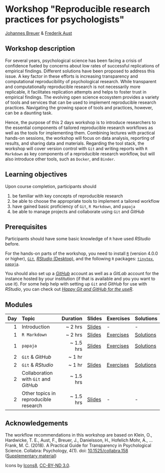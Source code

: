 # Workshop "Reproducible research practices for psychologists"

[Johannes Breuer](https://www.johannesbreuer.com/) & [Frederik Aust](http://frederikaust.com/)

## Workshop description

For several years, psychological science has been facing a crisis of confidence fueled by concerns about low rates of successful replications of empirical findings.
Different solutions have been proposed to address this issue.
A key factor in these efforts is increasing transparency and computational reproducibility of psychological research.
While transparent and computationally reproducible research is not necessarily more replicable, it facilitates replication attempts and helps to foster trust in empirical findings.
The evolving open science ecosystem provides a variety of tools and services that can be used to implement reproducible research practices.
Navigating the growing space of tools and practices, however, can be a daunting task.

Hence, the purpose of this 2 days workshop is to introduce researchers to the essential components of tailored reproducible research workflows as well as the tools for implementing them.
Combining lectures with practical hands-on sessions, the workshop will focus on data analysis, reporting of results, and sharing data and materials.
Regarding the tool stack, the workshop will cover version control with `Git` and writing reports with `R Markdown` as key components of a reproducible research workflow, but will also introduce other tools, such as `Docker`, and `Binder`.


## Learning objectives

Upon course completion, participants should

1. be familiar with key concepts of reproducible research
2. be able to choose the appropriate tools to implement a tailored workflow
3. have gained basic proficiency of `Git`, `R Markdown`, and `papaja`
4. be able to manage projects and collaborate using `Git` and *GitHub*


## Prerequisites

Participants should have some basic knowledge of `R` have used *RStudio* before.

For the hands-on parts of the workshop, you need to install [`R`](https://www.r-project.org/) (version 4.0.0 or higher), [`Git`](https://git-scm.com/), [*RStudio* (Desktop)](https://www.rstudio.com/products/rstudio/download/), and the following `R` packages: [`tinytex`](https://yihui.org/tinytex/), [`papaja`](https://github.com/crsh/papaja). 

You should also set up a [*GitHub*](https://github.com/) account as well as a *GitLab* account for the instance hosted by your institution (if that is available and you you want to use it). For some help help with setting up `Git` and *GitHub* for use with *RStudio*, you can check out [*Happy Git and GitHub for the useR*](https://happygitwithr.com/).


## Modules

| Day | Topic | Duration | Slides | Exercises | Solutions |
| ---: | :---- | ------: | ------ | --------- | --------- |
| 1 | Introduction | ~ 2 hrs | [Slides](https://crsh.github.io/reproducible-research-practices-workshop/slides/1_introduction.html) | - | - |
| 1 | `R Markdown` | ~ 2 hrs | [Slides](https://crsh.github.io/reproducible-research-practices-workshop/slides/2_Intro_RMarkdown.html) | [Exercises](https://crsh.github.io/reproducible-research-practices-workshop/exercises/2_rmarkdown_question.html) | [Solutions](https://crsh.github.io/reproducible-research-practices-workshop/exercises/2_rmarkdown_solution.html) |
| 1 | `papaja` | ~ 1.5 hrs | [Slides](https://crsh.github.io/reproducible-research-practices-workshop/slides/3_papaja.html) | [Exercises](https://crsh.github.io/reproducible-research-practices-workshop/exercises/3_papaja_question.html) | [Solutions](https://crsh.github.io/reproducible-research-practices-workshop/exercises/3_papaja_solution.html) |
| 2 | `Git` & *GitHub* | ~ 1 hr | | | |
| 2 | `Git` & *RStudio* | ~ 1 hr | [Slides](https://crsh.github.io/reproducible-research-practices-workshop/slides/5_Git-RStudio.html) | [Exercises](https://crsh.github.io/reproducible-research-practices-workshop/exercises/5_git-rstudio_question.html) | [Solutions](https://crsh.github.io/reproducible-research-practices-workshop/exercises/5_git-rstudio_solution.html) |
| 2 | Collaboration with `Git` and *GitHub* | ~ 1.5 hrs | | | |
| 2 | Other topics in reproducible research | ~ 1.5 hrs | [Slides](https://crsh.github.io/reproducible-research-practices-workshop/slides/7_Other_Topics.html) | - | - |

## Acknowledgements

The workflow recommendations in this workshop are based on Klein, O., Hardwicke, T. E., Aust, F., Breuer, J., Danielsson, H., Hofelich Mohr, A., … Frank, M. C. (2018). A Practical Guide for Transparency in Psychological Science. Collabra: Psychology, 4(1). doi: [10.1525/collabra.158](https://doi.org/10.1525/collabra.158) ([Supplementary material](
http://psych-transparency-guide.uni-koeln.de/))

Icons by [Icons8](https://icons8.com), [CC-BY-ND 3.0](https://creativecommons.org/licenses/by-nd/3.0/).
